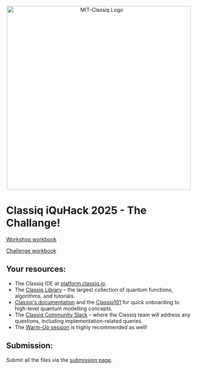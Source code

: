 <p align="center">
    <img width="500" alt="MIT-Classiq Logo" src="https://github.com/user-attachments/assets/3213b0ac-47ee-462a-80f4-a45c5cd76c52" />
</p>

# Classiq iQuHack 2025 - The Challange!

[Workshop workbook](https://github.com/iQuHACK/2025-Classiq/blob/main/WS_iQuHack_2025_final.ipynb)

[Challenge workbook](https://github.com/iQuHACK/2025-Classiq/blob/main/classiq_iQuHack_2025_final.ipynb)

## Your resources:
- The Classiq IDE at [platform.classiq.io](https://platform.classiq.io/).
- The [Classiq Library](https://github.com/Classiq/classiq-library) – the largest collection of quantum functions, algorithms, and tutorials.
- [Classiq's documentation](https://docs.classiq.io/latest/) and the [Classiq101](https://docs.classiq.io/latest/classiq_101/) for quick onboarding to high-level quantum modelling concepts.
- The [Classiq Community Slack](https://short.classiq.io/join-slack) – where the Classiq team will address any questions, including implementation-related queries.
- The [Warm-Up session](https://github.com/iQuHACK/2025-Classiq/blob/main/WS_iQuHack_2025_final.ipynb) is highly recommended as well!

## Submission:

Submit all the files via the [submission page](https://fvrn0h72gwo.typeform.com/to/W4I7N9yl).


